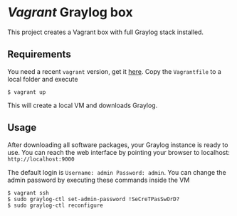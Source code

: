 *Vagrant* Graylog box
==================================
This project creates a Vagrant box with full Graylog stack installed.

Requirements
------------
You need a recent `vagrant` version, get it [here](https://www.vagrantup.com/downloads.html).
Copy the `Vagrantfile` to a local folder and execute

```shell
$ vagrant up
```

This will create a local VM and downloads Graylog.

Usage
-----
After downloading all software packages, your Graylog instance is ready to use.
You can reach the web interface by pointing your browser to localhost: `http://localhost:9000`

The default login is `Username: admin Password: admin`. You can change the admin password by executing
these commands inside the VM

```shell
$ vagrant ssh
$ sudo graylog-ctl set-admin-password !SeCreTPasSwOrD?
$ sudo graylog-ctl reconfigure
```
